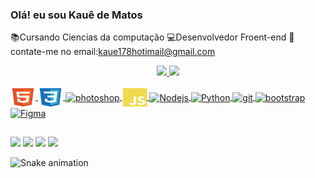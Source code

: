 ### Olá! eu sou Kauê de Matos

 📚Cursando Ciencias da computação
💻Desenvolvedor Froent-end
📩contate-me no email:kaue178hotimail@gmail.com
 
 
<div align="center">
  <a href="https://github.com/ikauematos">
   
<div align="center">
  <a href="https://github.com/ikauematos">
  <img height="170em" src="https://github-readme-stats.vercel.app/api?username=ikauematos&show_icons=true&theme=blue-white&include_all_commits=true&count_private=true"/>
  <img height="170em" src="https://github-readme-stats.vercel.app/api/top-langs/?username=ikauematos&layout=compact&langs_count=7&theme=blue-white"/>
</div>
 
  
</div>
<div style="display: inline_block"><br>


  <img align="center" alt="kaue-HTML" height="30" width="40" src="https://raw.githubusercontent.com/devicons/devicon/master/icons/html5/html5-original.svg">
  <img align="center" alt="kaue-CSS" height="30" width="40" src="https://raw.githubusercontent.com/devicons/devicon/master/icons/css3/css3-original.svg">
  <img align="center" alt="photoshop" height="30" widht="30" src="https://cdn.jsdelivr.net/gh/devicons/devicon/icons/photoshop/photoshop-plain.svg" />
   <img align="center" alt="kaue-Js" height="30" width="40" src="https://raw.githubusercontent.com/devicons/devicon/master/icons/javascript/javascript-plain.svg">
   <img align="center" alt="Nodejs" height="40" widht="40" src="https://cdn.jsdelivr.net/gh/devicons/devicon/icons/nodejs/nodejs-plain.svg"/> 
   <img align="center" alt="Python" height="40" widht="40" src="https://cdn.jsdelivr.net/gh/devicons/devicon/icons/python/python-original.svg" />
 <img align="center" alt="git" height="40" widht="40" src="https://cdn.jsdelivr.net/gh/devicons/devicon/icons/git/git-original.svg" />
  <img align="center" alt="bootstrap" height="40" widht="40" src="https://cdn.jsdelivr.net/gh/devicons/devicon/icons/bootstrap/bootstrap-original.svg" />
 <img align="center" alt="Figma" height="40" widht="40" src="https://cdn.jsdelivr.net/gh/devicons/devicon/icons/figma/figma-original.svg" />
 

     
</div>
  
  ##
 
<div> 
  <a href="https://instagram.com/kauematos2003" target="_blank"><img src="https://img.shields.io/badge/-Instagram-%23E4405F?style=for-the-badge&logo=instagram&logoColor=white" target="_blank"></a>
 <a href="https://discord.gg/Kauê Matos#7038" target="_blank"><img src="https://img.shields.io/badge/Discord-7289DA?style=for-the-badge&logo=discord&logoColor=white" target="_blank"></a> 
  <a href = "mailto:kaue178hotimail@gmail.com"><img src="https://img.shields.io/badge/-Gmail-%23333?style=for-the-badge&logo=gmail&logoColor=white" target="_blank"></a>
  <a href="https://www.linkedin.com/in/kau%C3%AA-matos-oliveira-a76410213" target="_blank"><img src="https://img.shields.io/badge/-LinkedIn-%230077B5?style=for-the-badge&logo=linkedin&logoColor=white" target="_blank"></a> 
  
 
</div>

![Snake animation](https://github.com/seu-usuário-aqui/seu-usuário-aqui/blob/output/github-contribution-grid-snake.svg)



